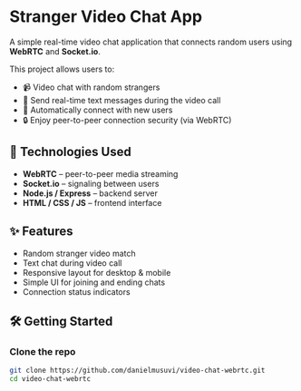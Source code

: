 # Stranger Video Chat App

A simple real-time video chat application that connects random users using **WebRTC** and **Socket.io**.

This project allows users to:

- 📹 Video chat with random strangers
- 💬 Send real-time text messages during the video call
- 🔄 Automatically connect with new users
- 🔒 Enjoy peer-to-peer connection security (via WebRTC)

## 🚀 Technologies Used

- **WebRTC** – peer-to-peer media streaming
- **Socket.io** – signaling between users
- **Node.js / Express** – backend server
- **HTML / CSS / JS** – frontend interface

## ✨ Features

- Random stranger video match
- Text chat during video call
- Responsive layout for desktop & mobile
- Simple UI for joining and ending chats
- Connection status indicators

## 🛠️ Getting Started

### Clone the repo

```bash
git clone https://github.com/danielmusuvi/video-chat-webrtc.git
cd video-chat-webrtc
